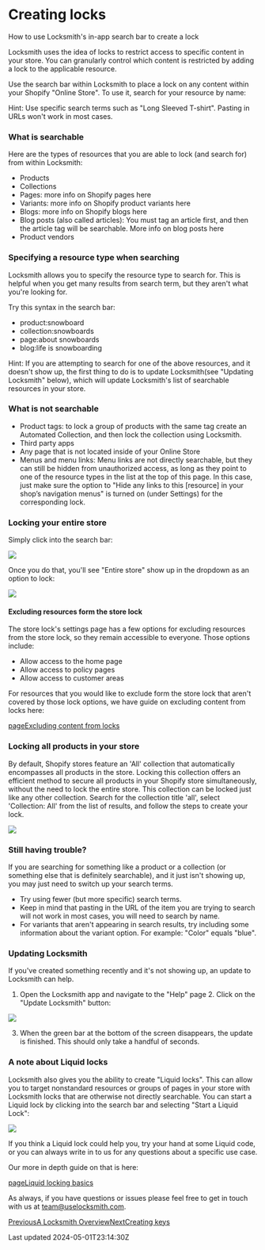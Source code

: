 # Creating locks

How to use Locksmith's in-app search bar to create a lock

Locksmith uses the idea of locks to restrict access to specific content in your store. You can granularly control which content is restricted by adding a lock to the applicable resource.

Use the search bar within Locksmith to place a lock on any content within your Shopify "Online Store". To use it, search for your resource by name:

Hint: Use specific search terms such as "Long Sleeved T-shirt". Pasting in URLs won't work in most cases.

### What is searchable

Here are the types of resources that you are able to lock (and search for) from within Locksmith:

- Products
- Collections
- Pages: more info on Shopify pages here
- Variants: more info on Shopify product variants here
- Blogs: more info on Shopify blogs here
- Blog posts (also called articles): You must tag an article first, and then the article tag will be searchable. More info on blog posts here
- Product vendors

### Specifying a resource type when searching

Locksmith allows you to specify the resource type to search for. This is helpful when you get many results from search term, but they aren't what you're looking for.

Try this syntax in the search bar:

- product:snowboard
- collection:snowboards
- page:about snowboards
- blog:life is snowboarding

Hint: If you are attempting to search for one of the above resources, and it doesn't show up, the first thing to do is to update Locksmith(see "Updating Locksmith" below), which will update Locksmith's list of searchable resources in your store.

### What is not searchable

- Product tags: to lock a group of products with the same tag create an Automated Collection, and then lock the collection using Locksmith.
- Third party apps
- Any page that is not located inside of your Online Store
- Menus and menu links: Menu links are not directly searchable, but they can still be hidden from unauthorized access, as long as they point to one of the resource types in the list at the top of this page. In this case, just make sure the option to "Hide any links to this [resource] in your shop’s navigation menus" is turned on (under Settings) for the corresponding lock.

### Locking your entire store

Simply click into the search bar:

 ![](https://www.locksmith.guide/~gitbook/image?url=https%3A%2F%2F277214568-files.gitbook.io%2F%7E%2Ffiles%2Fv0%2Fb%2Fgitbook-x-prod.appspot.com%2Fo%2Fspaces%252F-MUeGWHuijBPr8Og1Gta%252Fuploads%252Fp16tHdFSe1yRflLslJMd%252FScreenshot%25202024-05-01%2520at%25207.03.12%2520PM.png%3Falt%3Dmedia%26token%3Debe20010-d285-4824-9744-5cd329548e52&width=768&dpr=4&quality=100&sign=386b42fb124a1880e70b920e1aa68311ba05da3acfd211205a503f8aafb44edd)

Once you do that, you'll see "Entire store" show up in the dropdown as an option to lock:

 ![](https://www.locksmith.guide/~gitbook/image?url=https%3A%2F%2F277214568-files.gitbook.io%2F%7E%2Ffiles%2Fv0%2Fb%2Fgitbook-x-prod.appspot.com%2Fo%2Fspaces%252F-MUeGWHuijBPr8Og1Gta%252Fuploads%252FFrLzVd72wBDWqtpa7ZVT%252FScreenshot%25202024-05-01%2520at%25207.03.58%2520PM.png%3Falt%3Dmedia%26token%3D01f56059-a5e3-4393-bba1-4f1c06d37654&width=768&dpr=4&quality=100&sign=3107195d4e8d7a712e68c79bd53de382b39ca5ee2f847535f7baa88ba3a10ced)

#### Excluding resources form the store lock

The store lock's settings page has a few options for excluding resources from the store lock, so they remain accessible to everyone. Those options include:

- Allow access to the home page
- Allow access to policy pages
- Allow access to customer areas

For resources that you would like to exclude form the store lock that aren't covered by those lock options, we have guide on excluding content from locks here:

[pageExcluding content from locks](/keys/more/excluding-content-from-locks)
### Locking all products in your store

By default, Shopify stores feature an 'All' collection that automatically encompasses all products in the store. Locking this collection offers an efficient method to secure all products in your Shopify store simultaneously, without the need to lock the entire store. This collection can be locked just like any other collection. Search for the collection title 'all', select 'Collection: All' from the list of results, and follow the steps to create your lock.

 ![](https://www.locksmith.guide/~gitbook/image?url=https%3A%2F%2F277214568-files.gitbook.io%2F%7E%2Ffiles%2Fv0%2Fb%2Fgitbook-x-prod.appspot.com%2Fo%2Fspaces%252F-MUeGWHuijBPr8Og1Gta%252Fuploads%252FKCNNQcdyKxeUAqbvUnOT%252F2024-05-01%252019.07.23.gif%3Falt%3Dmedia%26token%3D5b801b63-d870-4a10-80bc-678d666ec0d7&width=768&dpr=4&quality=100&sign=6293fb3468a1ca21887d5ad57081fed71ab8d31ae5101297d6547b2fbb49c2bf)

### Still having trouble?

If you are searching for something like a product or a collection (or something else that is definitely searchable), and it just isn't showing up, you may just need to switch up your search terms.

- Try using fewer (but more specific) search terms.
- Keep in mind that pasting in the URL of the item you are trying to search will not work in most cases, you will need to search by name.
- For variants that aren't appearing in search results, try including some information about the variant option. For example: "Color" equals "blue".

### Updating Locksmith

If you've created something recently and it's not showing up, an update to Locksmith can help.

1. Open the Locksmith app and navigate to the "Help" page 2. Click on the "Update Locksmith" button:

 ![](https://www.locksmith.guide/~gitbook/image?url=https%3A%2F%2F277214568-files.gitbook.io%2F%7E%2Ffiles%2Fv0%2Fb%2Fgitbook-x-prod.appspot.com%2Fo%2Fspaces%252F-MUeGWHuijBPr8Og1Gta%252Fuploads%252FArG2aXcSq8zmtxkqfMAq%252FScreen%2520Shot%25202022-11-08%2520at%25208.13.42%2520PM.png%3Falt%3Dmedia%26token%3Db3bbe45e-cf08-4110-a260-8fc594db09a7&width=768&dpr=4&quality=100&sign=da84d7c6a146febefa86ef8293f2eab9486423f82f825ede4f023174ba95e9ed)

3. When the green bar at the bottom of the screen disappears, the update is finished. This should only take a handful of seconds.

### A note about Liquid locks

Locksmith also gives you the ability to create "Liquid locks". This can allow you to target nonstandard resources or groups of pages in your store with Locksmith locks that are otherwise not directly searchable. You can start a Liquid lock by clicking into the search bar and selecting "Start a Liquid Lock":

 ![](https://www.locksmith.guide/~gitbook/image?url=https%3A%2F%2F277214568-files.gitbook.io%2F%7E%2Ffiles%2Fv0%2Fb%2Fgitbook-x-prod.appspot.com%2Fo%2Fspaces%252F-MUeGWHuijBPr8Og1Gta%252Fuploads%252FJNY2VWYebrRR05wlq5xQ%252F2024-05-01%252019.12.16.gif%3Falt%3Dmedia%26token%3D347ff39b-712a-40cb-a86f-7c899c393eea&width=768&dpr=4&quality=100&sign=78a6d59ddb3b5c022efbf68630cc3ac5569a77a4a5f144be899e4f06175a767a)

If you think a Liquid lock could help you, try your hand at some Liquid code, or you can always write in to us for any questions about a specific use case.

Our more in depth guide on that is here:

[pageLiquid locking basics](/tutorials/more/liquid-locking-basics)

As always, if you have questions or issues please feel free to get in touch with us at team@uselocksmith.com.

[PreviousA Locksmith Overview](/basics/overview)[NextCreating keys](/basics/creating-keys)

Last updated 2024-05-01T23:14:30Z